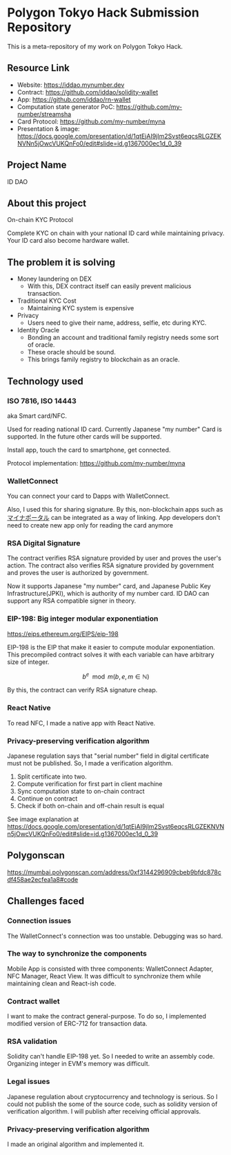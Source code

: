 # Polygon Tokyo Hack Submission Repository

This is a meta-repository of my work on Polygon Tokyo Hack.

## Resource Link

- Website: https://iddao.mynumber.dev
- Contract: https://github.com/iddao/solidity-wallet
- App: https://github.com/iddao/rn-wallet
- Computation state generator PoC: https://github.com/my-number/streamsha
- Card Protocol: https://github.com/my-number/myna
- Presentation & image: https://docs.google.com/presentation/d/1qtEjAI9jIm2Svst6eqcsRLGZEKNVNn5jOwcVUKQnFo0/edit#slide=id.g1367000ec1d_0_39
## Project Name

ID DAO

## About this project

On-chain KYC Protocol

Complete KYC on chain with your national ID card while maintaining privacy.
Your ID card also become hardware wallet.

## The problem it is solving

- Money laundering on DEX
    - With this, DEX contract itself can easily prevent malicious transaction.
- Traditional KYC Cost
    - Maintaining KYC system is expensive
- Privacy
    - Users need to give their name, address, selfie, etc during KYC.
- Identity Oracle
    - Bonding an account and traditional family registry needs some sort of oracle.
    - These oracle should be sound.
    - This brings family registry to blockchain as an oracle.

## Technology used


### ISO 7816, ISO 14443 

aka Smart card/NFC.

Used for reading national ID card. Currently Japanese "my number" Card is supported. In the future other cards will be supported.

Install app, touch the card to smartphone, get connected.

Protocol implementation: https://github.com/my-number/myna

### WalletConnect

You can connect your card to Dapps with WalletConnect.

Also, I used this for sharing signature.
By this, non-blockchain apps such as [マイナポータル](https://myna.go.jp) can be integrated as a way of linking.
App developers don't need to create new app only for reading the card anymore

### RSA Digital Signature

The contract verifies RSA signature provided by user and proves the user's action.
The contract also verifies RSA signature provided by government and proves the user is authorized by government.

Now it supports Japanese "my number" card, and Japanese Public Key Infrastructure(JPKI), which is authority of my number card.
ID DAO can support any RSA compatible signer in theory.

### EIP-198: Big integer modular exponentiation

https://eips.ethereum.org/EIPS/eip-198

EIP-198 is the EIP that make it easier to compute modular exponentiation.
This precompiled contract solves it with each variable can have arbitrary size of integer. 

$${b}^{e}\mod m (b,e,m \in \mathbb{N}) $$

By this, the contract can verify RSA signature cheap.

### React Native

To read NFC, I made a native app with React Native.

### Privacy-preserving verification algorithm

Japanese regulation says that "serial number" field in digital certificate must not be published. So, I made a verification algorithm.

1. Split certificate into two.
1. Compute verification for first part in client machine
1. Sync computation state to on-chain contract
1. Continue on contract
1. Check if both on-chain and off-chain result is equal

See image explanation at https://docs.google.com/presentation/d/1qtEjAI9jIm2Svst6eqcsRLGZEKNVNn5jOwcVUKQnFo0/edit#slide=id.g1367000ec1d_0_39

## Polygonscan

https://mumbai.polygonscan.com/address/0xf3144296909cbeb9bfdc878cdf458ae2ecfea1a8#code

## Challenges faced

### Connection issues
The WalletConnect's connection was too unstable. Debugging was so hard. 

### The way to synchronize the components

Mobile App is consisted with three components: WalletConnect Adapter, NFC Manager, React View.
It was difficult to synchronize them while maintaining clean and React-ish code. 

### Contract wallet

I want to make the contract general-purpose. To do so, I implemented modified version of ERC-712 for transaction data.

### RSA validation

Solidity can't handle EIP-198 yet. So I needed to write an assembly code. Organizing integer in EVM's memory was difficult.

### Legal issues

Japanese regulation about cryptocurrency and technology is serious.
So I could not publish the some of the source code, such as solidity version of verification algorithm.
I will publish after receiving official approvals. 

### Privacy-preserving verification algorithm

I made an original algorithm and implemented it. 

